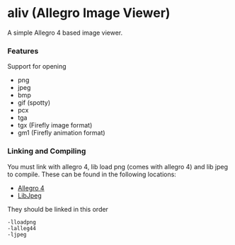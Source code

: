 # aliv (Allegro Image Viewer)
A simple Allegro 4 based image viewer.

### Features
Support for opening
- png
- jpeg
- bmp
- gif (spotty)
- pcx
- tga
- tgx (Firefly image format)
- gm1 (Firefly animation format)


### Linking and Compiling
You must link with allegro 4, lib load png (comes with allegro 4) and lib jpeg to compile. These can be found in the following locations:
- [Allegro 4](http://liballeg.org/api.html)
- [LibJpeg](https://github.com/LuaDist/libjpeg)

They should be linked in this order
```
-lloadpng
-lalleg44
-ljpeg
```
